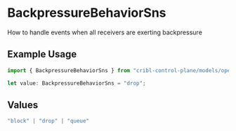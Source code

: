 # BackpressureBehaviorSns

How to handle events when all receivers are exerting backpressure

## Example Usage

```typescript
import { BackpressureBehaviorSns } from "cribl-control-plane/models/operations";

let value: BackpressureBehaviorSns = "drop";
```

## Values

```typescript
"block" | "drop" | "queue"
```